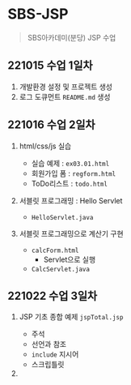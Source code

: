 # SBS-JSP

> SBS아카데미(분당) JSP 수업

## 221015 수업 1일차

1. 개발환경 설정 및 프로젝트 생성
2. 로그 도큐먼트 `README.md` 생성

## 221016 수업 2일차

1. html/css/js 실습
    - 실습 예제 : `ex03.01.html`
    - 회원가입 폼 : `regform.html`
    - ToDo리스트 : `todo.html`
    
2. 서블릿 프로그래밍 : Hello Servlet
    - `HelloServlet.java`
    
3. 서블릿 프로그래밍으로 계산기 구현
    - `calcForm.html`
       - Servlet으로 실행
    - `CalcServlet.java`

## 221022 수업 3일차

1. JSP 기초 종합 예제 `jspTotal.jsp`
    - 주석
    - 선언과 참조
    - `include` 지시어
    - 스크립틀릿

2. 